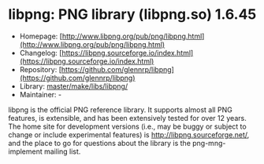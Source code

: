 # libpng: PNG library (libpng.so) 1.6.45
 - Homepage: [http://www.libpng.org/pub/png/libpng.html](http://www.libpng.org/pub/png/libpng.html)
 - Changelog: [https://libpng.sourceforge.io/index.html](https://libpng.sourceforge.io/index.html)
 - Repository: [https://github.com/glennrp/libpng](https://github.com/glennrp/libpng)
 - Library: [master/make/libs/libpng/](https://github.com/Freetz-NG/freetz-ng/tree/master/make/libs/libpng/)
 - Maintainer: -

libpng is the official PNG reference library. It supports almost all PNG features, is extensible, and has been extensively tested for over 12 years. The home site for development versions (i.e., may be buggy or subject to change or include experimental features) is http://libpng.sourceforge.net/, and the place to go for questions about the library is the png-mng-implement mailing list.
